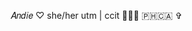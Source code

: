 𝐴𝑛𝑑𝑖𝑒 ♡︎
she/her
utm | ccit
🩷💛🩵
🇵🇭🇨🇦 ✞
<!---
andie457/andie457 is a ✨ special ✨ repository because its `README.md` (this file) appears on your GitHub profile.
You can click the Preview link to take a look at your changes.
--->

